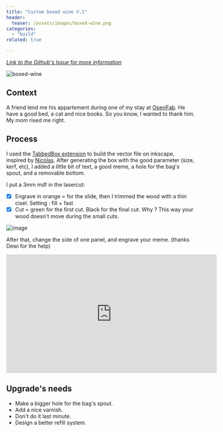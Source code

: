 ```yaml
---
title: "Custom boxed wine V.1"
header:
  teaser: /assets/images/boxed-wine.png
categories:
  - "build"
related: true

--- 
```



_[Link to the Github's Issue for more information](https://github.com/zuperninja/zuperninja.github.io/issues/23)_

![boxed-wine](https://user-images.githubusercontent.com/25099826/45484544-caa8dc00-b754-11e8-804a-b47b06802f1c.jpg)

## Context

A friend lend me his appartement during one of my stay at [OpenFab](http://openfab.be/). He have a good bed, a cat and nice books. So you know, I wanted to thank him. My mom rised me right.

## Process 

I used the [TabbedBox extension](https://github.com/paulh-rnd/TabbedBoxMakerl) to build the vector file on inkscape, inspired by [Nicolas](https://nicolasdb.github.io/post/boxes/). 
After generating the box with the good parameter (size, kerf, etc), I added a little bit of text, a good meme, a hole for the bag's spout, and a removable bottom. 

I put a 3mm mdf in the lasercut:
- [x] Engrave in orange = for the slide, then I trimmed the wood with a thin cisel. Setting : fill + fast
- [x] Cut = green for the first cut. Black for the final cut. Why ? This way your wood doesn't move during the small cuts.

![image](https://user-images.githubusercontent.com/25099826/45483624-c16a4000-b751-11e8-9cb1-395c9fd8f47f.png)

After that, change the side of one panel, and engrave your meme. (thanks Dewi for the help)

<iframe width="560" height="315" src="https://www.youtube.com/embed/IWfFQFqo32g" frameborder="0" allow="autoplay; encrypted-media" allowfullscreen></iframe>

## Upgrade's needs

- Make a bigger hole for the bag's spout.
- Add a nice varnish.
- Don't do it last minute.
- Design a better refill system.

